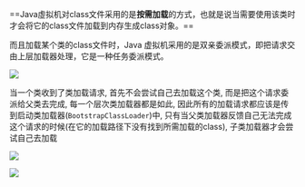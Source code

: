 ==Java虛拟机对class文件采用的是**按需加载**的方式，也就是说当需要使用该类时才会将它的class文件加载到内存生成class对象。==

而且加载某个类的class文件时，Java 虚拟机采用的是双亲委派模式，即把请求交由上层加载器处理，它是一种任务委派模式。

![](https://youpaiyun.zongqilive.cn/image/20200319154650.png)



当一个类收到了类加载请求, 首先不会尝试自己去加载这个类, 而是把这个请求委派给父类去完成, 每一个层次类加载器都是如此, 因此所有的加载请求都应该是传到启动类加载器(`BootstrapClassLoader`)中, 只有当父类加载器反馈自己无法完成这个请求的时候(在它的加载路径下没有找到所需加载的class), 子类加载器才会尝试自己去加载

![](https://youpaiyun.zongqilive.cn/image/20200318112155.png)

![](https://youpaiyun.zongqilive.cn/image/20200319153437.png)







































































































